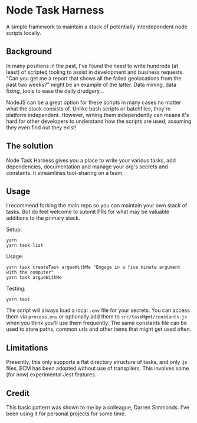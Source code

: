 # Node Task Harness

A simple framework to maintain a stack of potentially interdependent node scripts locally.

## Background

In many positions in the past, I've found the need to write hundreds (at least) of scripted tooling to assist in development and business requests. "Can you get me a report that shows all the failed geolocations from the past two weeks?" might be an example of the latter. Data mining, data fixing, tools to ease the daily drudgery...

NodeJS can be a great option for these scripts in many cases no matter what the stack consists of. Unlike bash scripts or batchfiles, they're platform independent. However, writing them independently can means it's hard for other developers to understand how the scripts are used, assuming they even find out they exist!

## The solution

Node Task Harness gives you a place to write your various tasks, add dependencies, documentation and manage your org's secrets and constants. It streamlines tool-sharing on a team.

## Usage

I recommend forking the main repo so you can maintain your own stack of tasks. But do feel welcome to submit PRs for what may be valuable additions to the primary stack.

Setup:

```:bash
yarn
yarn task list
```

Usage:

```:bash
yarn task createTask argueWithMe "Engage in a five minute argument with the computer"
yarn task argueWithMe
```

Testing:

```:bash
yarn test
```

The script will always load a local `.env` file for your secrets. You can access them via `process.env` or optionally add them to `src/taskMgmt/constants.js` when you think you'll use them frequently. The same constants file can be used to store paths, common urls and other items that might get used often.

## Limitations

Presently, this only supports a flat directory structure of tasks, and only .js files. ECM has been adopted without use of transpilers. This involves some (for now) experimental Jest features.

## Credit

This basic pattern was shown to me by a colleague, Darren Simmonds. I've been using it for personal projects for some time.
